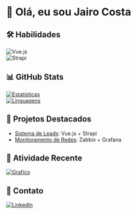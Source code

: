# 👋 Olá, eu sou Jairo Costa  

## 🛠 Habilidades  
![Vue.js](https://img.shields.io/badge/Vue.js-4FC08D?logo=vuedotjs&logoColor=white)  
![Strapi](https://img.shields.io/badge/Strapi-2E7EEA?logo=strapi&logoColor=white)  

## 📊 GitHub Stats  
[![Estatísticas](https://github-readme-stats.vercel.app/api?username=jairocostadefreitas&show_icons=true&theme=dracula)](https://github.com/jairocostadefreitas)  
[![Linguagens](https://github-readme-stats.vercel.app/api/top-langs/?username=jairocostadefreitas&layout=compact&theme=dracula)](https://github.com/jairocostadefreitas)  

## 📌 Projetos Destacados  
- [Sistema de Leads](https://github.com/jairocostadefreitas/portfolio): Vue.js + Strapi  
- [Monitoramento de Redes](https://github.com/jairocostadefreitas/network-tools): Zabbix + Grafana  

## 📅 Atividade Recente  
[![Grafico](https://github-readme-activity-graph.vercel.app/graph?username=jairocostadefreitas&theme=dracula)](https://github.com/jairocostadefreitas)  

## 📩 Contato  
[![LinkedIn](https://img.shields.io/badge/LinkedIn-0077B5?logo=linkedin)](https://linkedin.com/in/seuperfil)  
